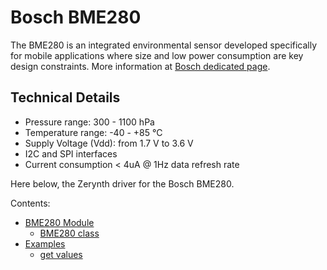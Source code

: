# Bosch BME280

The BME280 is an integrated environmental sensor developed specifically for mobile applications where size and
low power consumption are key design constraints.
More information at [Bosch dedicated page](https://www.bosch-sensortec.com/bst/products/all_products/bme280).

## Technical Details


* Pressure range: 300 - 1100 hPa
* Temperature range: -40 - +85 °C
* Supply Voltage (Vdd): from 1.7 V to 3.6 V
* I2C and SPI interfaces
* Current consumption < 4uA @ 1Hz data refresh rate

Here below, the Zerynth driver for the Bosch BME280.

Contents:
 * [BME280 Module](https://docs.zerynth.com/latest/official/lib.bosch.bme280/docs/official_lib.bosch.bme280_bme280.html)
    * [BME280 class](https://docs.zerynth.com/latest/official/lib.bosch.bme280/docs/official_lib.bosch.bme280_bme280.html#bme280-class)
 * [Examples](https://docs.zerynth.com/latest/official/lib.bosch.bme280/examples/examples.html)
	 * [get values](https://docs.zerynth.com/latest/official/lib.bosch.bme280/examples/examples.html#get-values)

<!--stackedit_data:
eyJoaXN0b3J5IjpbOTExMjE3NjIyXX0=
-->